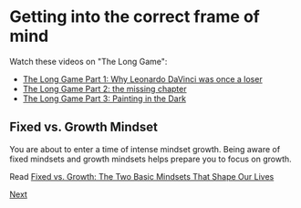 # Getting into the correct frame of mind

Watch these videos on "The Long Game":

- [The Long Game Part 1: Why Leonardo DaVinci was once a loser](https://vimeo.com/84022735)
- [The Long Game Part 2: the missing chapter](https://vimeo.com/87448006)
- [The Long Game Part 3: Painting in the Dark](https://vimeo.com/151128399)

## Fixed vs. Growth Mindset

You are about to enter a time of intense mindset growth. Being aware of fixed mindsets and growth mindsets helps prepare you to focus on growth.

Read [Fixed vs. Growth: The Two Basic Mindsets That Shape Our Lives](http://www.brainpickings.org/2014/01/29/carol-dweck-mindset/)

[Next](./07-accounts)
